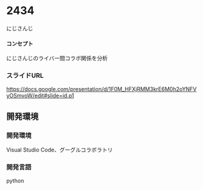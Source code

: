 # 2434
にじさんじ

#### コンセプト
にじさんじのライバー間コラボ関係を分析

### スライドURL
https://docs.google.com/presentation/d/1F0M_HFXjRMM3krE6M0h2oYNFVyOSmvoW/edit#slide=id.p1

## 開発環境
### 開発環境
Visual Studio Code、グーグルコラボラトリ

### 開発言語
python

